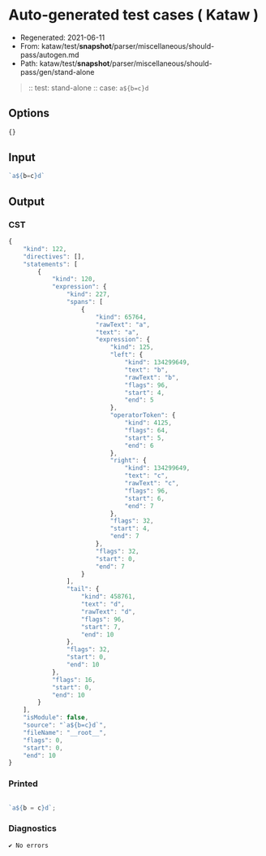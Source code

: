 # Auto-generated test cases ( Kataw )
- Regenerated: 2021-06-11
- From: kataw/test/__snapshot__/parser/miscellaneous/should-pass/autogen.md
- Path: kataw/test/__snapshot__/parser/miscellaneous/should-pass/gen/stand-alone
> :: test: stand-alone
> :: case: `a${b=c}d`
## Options

`````js
{}
`````
## Input

`````js
`a${b=c}d`
`````
## Output

### CST

```javascript
{
    "kind": 122,
    "directives": [],
    "statements": [
        {
            "kind": 120,
            "expression": {
                "kind": 227,
                "spans": [
                    {
                        "kind": 65764,
                        "rawText": "a",
                        "text": "a",
                        "expression": {
                            "kind": 125,
                            "left": {
                                "kind": 134299649,
                                "text": "b",
                                "rawText": "b",
                                "flags": 96,
                                "start": 4,
                                "end": 5
                            },
                            "operatorToken": {
                                "kind": 4125,
                                "flags": 64,
                                "start": 5,
                                "end": 6
                            },
                            "right": {
                                "kind": 134299649,
                                "text": "c",
                                "rawText": "c",
                                "flags": 96,
                                "start": 6,
                                "end": 7
                            },
                            "flags": 32,
                            "start": 4,
                            "end": 7
                        },
                        "flags": 32,
                        "start": 0,
                        "end": 7
                    }
                ],
                "tail": {
                    "kind": 458761,
                    "text": "d",
                    "rawText": "d",
                    "flags": 96,
                    "start": 7,
                    "end": 10
                },
                "flags": 32,
                "start": 0,
                "end": 10
            },
            "flags": 16,
            "start": 0,
            "end": 10
        }
    ],
    "isModule": false,
    "source": "`a${b=c}d`",
    "fileName": "__root__",
    "flags": 0,
    "start": 0,
    "end": 10
}
```

### Printed

```javascript

`a${b = c}d`;
```

### Diagnostics

```javascript
✔ No errors
```

